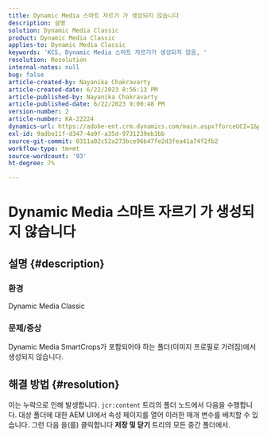 ```yaml
---
title: Dynamic Media 스마트 자르기 가 생성되지 않습니다
description: 설명
solution: Dynamic Media Classic
product: Dynamic Media Classic
applies-to: Dynamic Media Classic
keywords: 'KCS, Dynamic Media 스마트 자르기가 생성되지 않음, '
resolution: Resolution
internal-notes: null
bug: false
article-created-by: Nayanika Chakravarty
article-created-date: 6/22/2023 8:56:13 PM
article-published-by: Nayanika Chakravarty
article-published-date: 6/22/2023 9:00:48 PM
version-number: 2
article-number: KA-22224
dynamics-url: https://adobe-ent.crm.dynamics.com/main.aspx?forceUCI=1&pagetype=entityrecord&etn=knowledgearticle&id=31c3c432-3f11-ee11-8f6d-6045bd006d92
exl-id: 9adbe11f-d347-4a9f-a35d-9731239eb3bb
source-git-commit: 0311a02c52a273bce96b47fe2d3fea41a74f2fb2
workflow-type: tm+mt
source-wordcount: '93'
ht-degree: 7%

---
```


# Dynamic Media 스마트 자르기 가 생성되지 않습니다

## 설명 {#description}


### 환경

Dynamic Media Classic

### 문제/증상

Dynamic Media SmartCrops가 포함되어야 하는 폴더(이미지 프로필로 가려짐)에서 생성되지 않습니다.


## 해결 방법 {#resolution}


이는 누락으로 인해 발생합니다. `jcr:content` 트리의 폴더 노드에서 다음을 수행합니다. 대상 폴더에 대한 AEM UI에서 속성 페이지를 열어 이러한 매개 변수를 배치할 수 있습니다. 그런 다음 을(를) 클릭합니다 <b>저장 및 닫기</b> 트리의 모든 중간 폴더에서.
